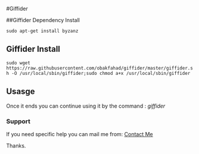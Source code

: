 #Giffider


##Giffider Dependency Install

`sudo apt-get install byzanz`

## Giffider Install

`sudo wget https://raw.githubusercontent.com/obakfahad/giffider/master/giffider.sh -O /usr/local/sbin/giffider;sudo chmod a+x /usr/local/sbin/giffider`

## Usasge

Once it ends you can continue using it by the command : *giffider*

### Support

If you need specific help you can mail me from: [Contact Me](http://obakfahad.github.io/contact/)

Thanks.
